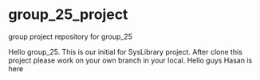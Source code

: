 # group_25_project
group project repository for group_25

Hello group_25. This is our initial for SysLibrary project. After clone this project please work on your own branch in your local.
Hello guys Hasan is here